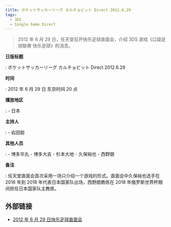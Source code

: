 ```yaml
---
title: ポケットサッカーリーグ カルチョビット Direct 2012.6.29
tags:
  - 3DS
  - Single Game Direct
---
```


> 2012 年 6 月 29 日，任天堂召开快乐足球直面会，介绍 3DS 游戏《口袋足球联赛 快乐足球》的消息。

**日版标题**

:	ポケットサッカーリーグ カルチョビット Direct 2012.6.29

**时间**

:	2012 年 6 月 29 日 东京时间 20 点

**播放地区**

:	- 日本

**主持人**

:	- 岩田聪

**其他人员**

: 	- 博多华丸
	- 博多大吉
  	- 杉本大地
  	- 久保裕也
  	- 西野朗

**备注**

:	任天堂直面会首次采用一场只介绍一个游戏的形式。直面会中久保裕也选手在 2016 年到 2018 年代表日本国家队出场，西野朗教练在 2018 年俄罗斯世界杯期间担任日本国家队主教练。

## 外部链接

- [2012 年 6 月 29 日快乐足球直面会](https://www.bilibili.com/video/BV1p7411m7qv/)
